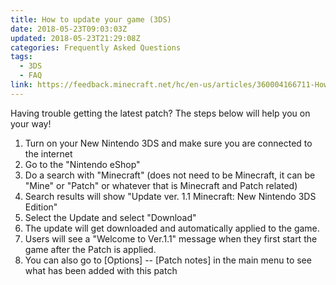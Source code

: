 ```yaml
---
title: How to update your game (3DS)
date: 2018-05-23T09:03:03Z
updated: 2018-05-23T21:29:08Z
categories: Frequently Asked Questions
tags:
  - 3DS
  - FAQ
link: https://feedback.minecraft.net/hc/en-us/articles/360004166711-How-to-update-your-game-3DS-
---
```


Having trouble getting the latest patch? The steps below will help you on your way!

1.  Turn on your New Nintendo 3DS and make sure you are connected to the internet
2.  Go to the "Nintendo eShop"
3.  Do a search with "Minecraft" (does not need to be Minecraft, it can be "Mine" or "Patch" or whatever that is Minecraft and Patch related)
4.  Search results will show "Update ver. 1.1 Minecraft: New Nintendo 3DS Edition"
5.  Select the Update and select "Download"
6.  The update will get downloaded and automatically applied to the game.
7.  Users will see a "Welcome to Ver.1.1" message when they first start the game after the Patch is applied.
8.  You can also go to \[Options\] -- \[Patch notes\] in the main menu to see what has been added with this patch
